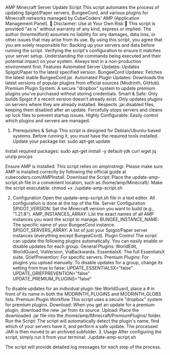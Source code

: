 AMP Minecraft Server Update Script
This script automates the process of updating Spigot/Paper servers, BungeeCord, and various plugins for Minecraft networks managed by CubeCoders' AMP (Application Management Panel).
🚨 Disclaimer: Use at Your Own Risk 🚨
This script is provided "as is" without warranty of any kind, express or implied. The author (lorentedford) assumes no liability for any damages, data loss, or other issues that may arise from its use.
By using this script, you agree that you are solely responsible for:
Backing up your servers and data before running the script.
Verifying the script's configuration to ensure it matches your server setup.
Understanding the commands being executed and their potential impact on your system.
Always test in a non-production environment first.
Features
Automated Server Updates: Updates Spigot/Paper to the latest specified version.
BungeeCord Updates: Fetches the latest stable BungeeCord.jar.
Automated Plugin Updates: Downloads the latest versions of popular plugins from official sources (Modrinth, GitHub).
Premium Plugin System: A secure "dropbox" system to update premium plugins you've purchased without storing credentials.
Smart & Safe:
Only builds Spigot if a recent version doesn't already exist.
Only updates plugins on servers where they are already installed.
Respects .jar.disabled files, keeping them disabled after an update.
Forcefully stops servers and cleans up lock files to prevent startup issues.
Highly Configurable: Easily control which plugins and servers are managed.
1. Prerequisites & Setup
This script is designed for Debian/Ubuntu-based systems. Before running it, you must have the required tools installed.
Update your package list:
sudo apt-get update


Install required packages:
sudo apt-get install -y default-jdk curl wget jq unzip procps


Ensure AMP is installed:
This script relies on ampinstmgr. Please make sure AMP is installed correctly by following the official guide at cubecoders.com/AMPInstall.
Download the Script:
Place the update-amp-script.sh file in a convenient location, such as /home/amp/Minecraft/.
Make the script executable:
chmod +x ./update-amp-script.sh


2. Configuration
Open the update-amp-script.sh file in a text editor. All configuration is done at the top of the file.
Server Configuration
SPIGOT_VERSION: Set the Minecraft version you want to build (e.g., "1.21.8").
AMP_INSTANCES_ARRAY: List the exact names of all AMP instances you want the script to manage.
BUNGEE_INSTANCE_NAME: The specific name of your BungeeCord instance.
SPIGOT_SERVERS_ARRAY: A list of just your Spigot/Paper server instances (everything except BungeeCord).
Plugin Control
The script can update the following plugins automatically. You can easily enable or disable updates for each group.
General Plugins: WorldEdit, WorldGuard, ViaVersion, ViaBackwards.
EssentialsX: The full EssentialsX suite.
GriefPrevention: For specific servers.
Premium Plugins: For plugins you upload manually.
To disable updates for a group, change its setting from true to false:
UPDATE_ESSENTIALSX="false"
UPDATE_GRIEFPREVENTION="false"
UPDATE_PREMIUM_PLUGINS="false"


To disable updates for an individual plugin like WorldGuard, place a # in front of its name in both the MODRINTH_PLUGINS and MODRINTH_GLOBS lists.
Premium Plugin Workflow
This script uses a secure "dropbox" system for premium plugins.
Download: When you get an update for a premium plugin, download the new .jar from its source.
Upload: Place the downloaded .jar file into the /home/amp/Minecraft/PremiumPlugins/ folder.
Run the Script: The script will automatically detect the plugin's name, find which of your servers have it, and perform a safe update. The processed JAR is then moved to an archived subfolder.
3. Usage
After configuring the script, simply run it from your terminal:
./update-amp-script.sh


The script will provide detailed log messages for each step of the process.
